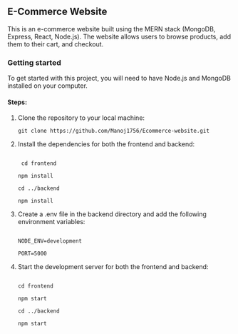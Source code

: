 <h2>E-Commerce Website</h2>
<p>This is an e-commerce website built using the MERN stack (MongoDB, Express, React, Node.js). The website allows users to browse products, add them to their cart, and checkout.</p> 

<h3>Getting started</h3>
<p>To get started with this project, you will need to have Node.js and MongoDB installed on your computer.</p>

<h4>Steps:</h4>
<ol>
 <li>Clone the repository to your local machine: 
 <pre><code>git clone https://github.com/Manoj1756/Ecommerce-website.git</code></pre>
</li>
 <li>
 Install the dependencies for both the frontend and backend:  
 <pre><code>
 cd frontend<br>
npm install<br>
cd ../backend<br> 
npm install
</code></pre> 
</li>
<li>
Create a .env file in the backend directory and add the following environment variables:
<pre><code>
NODE_ENV=development<br>
PORT=5000
</code></pre>
</li>
<li>
Start the development server for both the frontend and backend:
 <pre><code>
cd frontend<br>
npm start<br>
cd ../backend<br>
npm start
</code></pre>
</li>
</ol>
